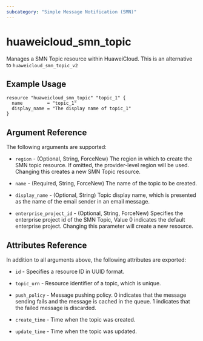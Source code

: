 ```yaml
---
subcategory: "Simple Message Notification (SMN)"
---
```


# huaweicloud\_smn\_topic

Manages a SMN Topic resource within HuaweiCloud.
This is an alternative to `huaweicloud_smn_topic_v2`

## Example Usage

```hcl
resource "huaweicloud_smn_topic" "topic_1" {
  name         = "topic_1"
  display_name = "The display name of topic_1"
}
```

## Argument Reference

The following arguments are supported:

* `region` - (Optional, String, ForceNew) The region in which to create the SMN topic resource. If omitted, the provider-level region will be used. Changing this creates a new SMN Topic resource.

* `name` - (Required, String, ForceNew) The name of the topic to be created.

* `display_name` - (Optional, String) Topic display name, which is presented as the
    name of the email sender in an email message.

* `enterprise_project_id` - (Optional, String, ForceNew) Specifies the enterprise project id of the SMN Topic,
    Value 0 indicates the default enterprise project.
    Changing this parameter will create a new resource.

## Attributes Reference

In addition to all arguments above, the following attributes are exported:

* `id` - Specifies a resource ID in UUID format.

* `topic_urn` - Resource identifier of a topic, which is unique.

* `push_policy` - Message pushing policy. 0 indicates that the message
    sending fails and the message is cached in the queue. 1 indicates that the
    failed message is discarded.

* `create_time` - Time when the topic was created.

* `update_time` - Time when the topic was updated.

